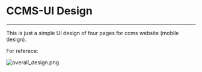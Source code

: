 # CCMS-UI Design

---

This is just a simple UI design of four pages for ccms website (mobile design).

For referece:

![overall_design.png](CCMS-UI%20Design%20238d7914cd17435f9b8b9e6285b23bad/overall_design.png)